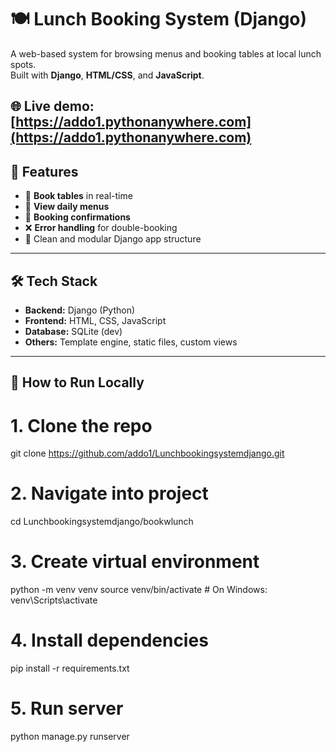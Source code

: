 # 🍽️ Lunch Booking System (Django)

A web-based system for browsing menus and booking tables at local lunch spots.  
Built with **Django**, **HTML/CSS**, and **JavaScript**.

🌐 **Live demo:** [https://addo1.pythonanywhere.com](https://addo1.pythonanywhere.com)
---

## 🚀 Features

- 📅 **Book tables** in real-time
- 📃 **View daily menus**
- 📨 **Booking confirmations**
- ❌ **Error handling** for double-booking
- 📁 Clean and modular Django app structure

---

## 🛠️ Tech Stack

- **Backend:** Django (Python)
- **Frontend:** HTML, CSS, JavaScript
- **Database:** SQLite (dev)
- **Others:** Template engine, static files, custom views

---

## 🧪 How to Run Locally

# 1. Clone the repo
git clone https://github.com/addo1/Lunchbookingsystemdjango.git

# 2. Navigate into project
cd Lunchbookingsystemdjango/bookwlunch

# 3. Create virtual environment
python -m venv venv
source venv/bin/activate  # On Windows: venv\Scripts\activate

# 4. Install dependencies
pip install -r requirements.txt

# 5. Run server
python manage.py runserver
